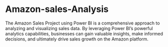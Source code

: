 # Amazon-sales-Analysis



The Amazon Sales Project using Power BI is a comprehensive approach to analyzing and visualizing sales data. By leveraging Power BI’s powerful analytics capabilities, businesses can gain valuable insights, make informed decisions, and ultimately drive sales growth on the Amazon platform.
